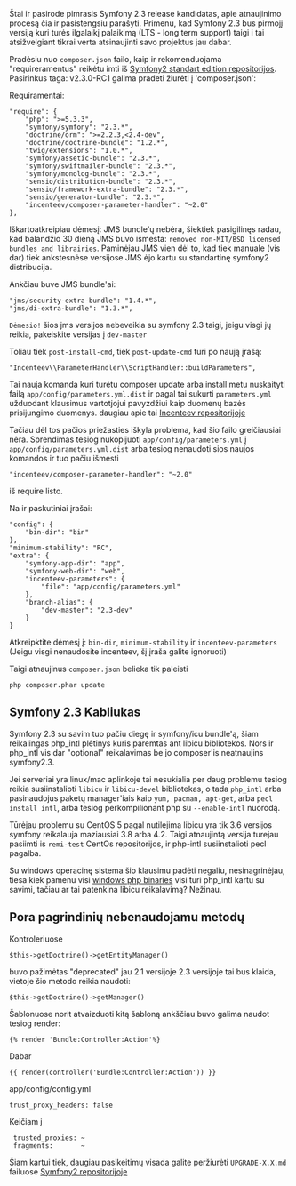 ﻿Štai ir pasirode pimrasis Symfony 2.3 release kandidatas, apie atnaujinimo procesą čia ir pasistengsiu parašyti.
Primenu, kad Symfony 2.3 bus pirmojį versiją kuri turės ilgalaikį palaikimą (LTS - long term support) taigi i tai atsižvelgiant tikrai verta atsinaujinti savo projektus jau dabar.

Pradėsiu nuo `composer.json` failo, kaip ir rekomenduojama "requireramentus" reikėtu imti iš [Symfony2 standart edition repositorijos](https://github.com/symfony/symfony-standard).
Pasirinkus taga: v2.3.0-RC1 galima pradeti žiurėti į 'composer.json':

Requiramentai:

	"require": {
		"php": ">=5.3.3",
		"symfony/symfony": "2.3.*",
		"doctrine/orm": ">=2.2.3,<2.4-dev",
		"doctrine/doctrine-bundle": "1.2.*",
		"twig/extensions": "1.0.*",
		"symfony/assetic-bundle": "2.3.*",
		"symfony/swiftmailer-bundle": "2.3.*",
		"symfony/monolog-bundle": "2.3.*",
		"sensio/distribution-bundle": "2.3.*",
		"sensio/framework-extra-bundle": "2.3.*",
		"sensio/generator-bundle": "2.3.*",
		"incenteev/composer-parameter-handler": "~2.0"
	},

Iškartoatkreipiau dėmesį: JMS bundle'ų nebėra, šiektiek pasigilinęs radau, kad balandžio 30 dieną JMS buvo išmesta: `removed non-MIT/BSD licensed bundles and librairies`.
Paminėjau JMS vien dėl to, kad tiek manuale (vis dar) tiek ankstesnėse versijose JMS ėjo kartu su standartinę symfony2 distribucija.

Ankčiau buve JMS bundle'ai:

	"jms/security-extra-bundle": "1.4.*",
    "jms/di-extra-bundle": "1.3.*",
	
`Dėmesio!` šios jms versijos nebeveikia su symfony 2.3 taigi, jeigu visgi jų reikia, pakeiskite versijas į `dev-master`

Toliau tiek `post-install-cmd`, tiek `post-update-cmd` turi po naują įrašą:

	"Incenteev\\ParameterHandler\\ScriptHandler::buildParameters",
	
Tai nauja komanda kuri turėtu composer update arba install metu nuskaityti failą `app/config/parameters.yml.dist` ir pagal tai sukurti `parameters.yml` užduodant klausimus vartotjojui pavyzdžiui kaip duomenų bazės prisijungimo duomenys.
daugiau apie tai [Incenteev repositorijoje](https://github.com/Incenteev/ParameterHandler/blob/master/README.md)

Tačiau dėl tos pačios priežasties iškyla problema, kad šio failo greičiausiai nėra. Sprendimas tesiog nukopijuoti `app/config/parameters.yml` į `app/config/parameters.yml.dist` arba
tesiog nenaudoti sios naujos komandos ir tuo pačiu išmesti 

	"incenteev/composer-parameter-handler": "~2.0"
	
iš require listo.

Na ir paskutiniai įrašai:

	"config": {
        "bin-dir": "bin"
    },
    "minimum-stability": "RC",
    "extra": {
        "symfony-app-dir": "app",
        "symfony-web-dir": "web",
        "incenteev-parameters": {
            "file": "app/config/parameters.yml"
        },
        "branch-alias": {
            "dev-master": "2.3-dev"
        }
    }
	
Atkreipktite dėmesį į: `bin-dir`, `minimum-stability` ir `incenteev-parameters` (Jeigu visgi nenaudosite incenteev, šį įraša galite ignoruoti)

Taigi atnaujinus `composer.json` belieka tik paleisti 

`php composer.phar update`

## Symfony 2.3 Kabliukas
Symfony 2.3 su savim tuo pačiu diegę ir symfony/icu bundle'ą, šiam reikalingas php_intl plėtinys kuris paremtas ant libicu bibliotekos. Nors ir php_intl vis dar "optional" reikalavimas
be jo composer'is neatnaujins symfony2.3. 

Jei serveriai yra linux/mac aplinkoje tai nesukialia per daug problemu tesiog reikia susiinstalioti `libicu` ir `libicu-devel` bibliotekas,
o tada `php_intl` arba pasinaudojus paketų manager'iais kaip `yum, pacman, apt-get`, arba `pecl install intl`, arba tesiog perkompilionant php su `--enable-intl` nuorodą.

Tūrėjau problemu su CentOS 5 pagal nutilejima libicu yra tik 3.6 versijos symfony reikalauja maziausiai 3.8 arba 4.2. Taigi atnaujintą versija turejau pasiimti is `remi-test` CentOs repositorijos, ir php-intl susiinstalioti pecl pagalba.

Su windows operacinę sistema šio klausimu padėti negaliu, nesinagrinėjau, tiesa kiek pamenu visi [windows php binaries](http://windows.php.net/download/) visi turi php_intl kartu su savimi, tačiau ar tai patenkina libicu reikalavimą? Nežinau.

## Pora pagrindinių nebenaudojamu metodų
Kontroleriuose 

	$this->getDoctrine()->getEntityManager()

buvo pažimėtas "deprecated" jau 2.1 versijoje 2.3 versijoje tai bus klaida, vietoje šio metodo reikia naudoti: 

	$this->getDoctrine()->getManager()

Šablonuose norit atvaizduoti kitą šabloną ankščiau buvo galima naudot tesiog render:

	{% render 'Bundle:Controller:Action'%}
	
Dabar
	
	{{ render(controller('Bundle:Controller:Action')) }}

app/config/config.yml

	trust_proxy_headers: false
	
Keičiam į

	 trusted_proxies: ~
     fragments:       ~
	 
Šiam kartui tiek, daugiau pasikeitimų visada galite peržiurėti `UPGRADE-X.X.md` failuose [Symfony2 repositorijoje](https://github.com/symfony/symfony/)